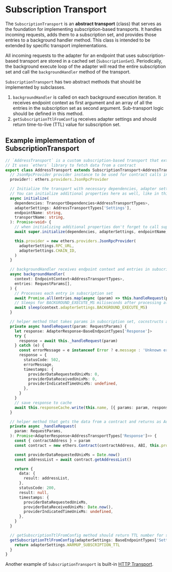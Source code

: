 # Subscription Transport

The `SubscriptionTransport` is an **abstract transport** (class) that serves as the foundation for implementing subscription-based transports. It handles incoming requests, adds them to a subscription set, and provides those entries to a background handler method. This class is intended to be extended by specific transport implementations.

All incoming requests to the adapter for an endpoint that uses subscription-based transport are stored in a cached set (`SubscriptionSet`).
Periodically, the background execute loop of the adapter will read the entire subscription set and call the `backgroundHandler` method of the transport.

`SubscriptionTransport` has two abstract methods that should be implemented by subclasses.

1. `backgroundHandler` is called on each background execution iteration. It receives endpoint context as first argument and an array of all the entries in the subscription set as second argument. Sub-transport logic should be defined in this method.
2. `getSubscriptionTtlFromConfig` receives adapter settings and should return time-to-live (TTL) value for subscription set.

## Example implementation of SubscriptionTransport

```typescript
// `AddressTransport` is a custom subscription-based transport that extends `SubscriptionTransport`
// It uses `ethers` library to fetch data from a contract
export class AddressTransport extends SubscriptionTransport<AddressTransportTypes> {
  // JsonRpcProvider provider instance to be used for contract calls in this example
  provider!: ethers.providers.JsonRpcProvider

  // Initialize the transport with necessary dependencies, adapter settings, endpoint name, and a transport name.
  // You can initialize additional properties here as well, like in this case `this.provider`
  async initialize(
    dependencies: TransportDependencies<AddressTransportTypes>,
    adapterSettings: AddressTransportTypes['Settings'],
    endpointName: string,
    transportName: string,
  ): Promise<void> {
    // when initializing additional properties don't forget to call super.initialize()
    await super.initialize(dependencies, adapterSettings, endpointName, transportName)

    this.provider = new ethers.providers.JsonRpcProvider(
      adapterSettings.RPC_URL,
      adapterSettings.CHAIN_ID,
    )
  }

  // backgroundHandler receives endpoint context and entries in subscription set and should implement the transport logic
  async backgroundHandler(
    context: EndpointContext<AddressTransportTypes>,
    entries: RequestParams[],
  ) {
    // Processes each entry in subscription set
    await Promise.all(entries.map(async (param) => this.handleRequest(param)))
    // Sleeps for BACKGROUND_EXECUTE_MS miliseconds after processing all entries in subscription set
    await sleep(context.adapterSettings.BACKGROUND_EXECUTE_MS)
  }

  // helper method that takes params in subscription set, cocnstructs and saves a response object into a cache.
  private async handleRequest(param: RequestParams) {
    let response: AdapterResponse<BaseEndpointTypes['Response']>
    try {
      response = await this._handleRequest(param)
    } catch (e) {
      const errorMessage = e instanceof Error ? e.message : 'Unknown error occurred'
      response = {
        statusCode: 502,
        errorMessage,
        timestamps: {
          providerDataRequestedUnixMs: 0,
          providerDataReceivedUnixMs: 0,
          providerIndicatedTimeUnixMs: undefined,
        },
      }
    }
    // save response to cache
    await this.responseCache.write(this.name, [{ params: param, response }])
  }

  // helper method that gets the data from a contract and returns as AdapterResponse object
  private async _handleRequest(
    param: RequestParams,
  ): Promise<AdapterResponse<AddressTransportTypes['Response']>> {
    const { contractAddress } = param
    const contract = new ethers.Contract(contractAddress, ABI, this.provider)

    const providerDataRequestedUnixMs = Date.now()
    const addressList = await contract.getAddressList()

    return {
      data: {
        result: addressList,
      },
      statusCode: 200,
      result: null,
      timestamps: {
        providerDataRequestedUnixMs,
        providerDataReceivedUnixMs: Date.now(),
        providerIndicatedTimeUnixMs: undefined,
      },
    }
  }

  // getSubscriptionTtlFromConfig method should return TTL number for subscription sets in this transport
  getSubscriptionTtlFromConfig(adapterSettings: BaseEndpointTypes['Settings']): number {
    return adapterSettings.WARMUP_SUBSCRIPTION_TTL
  }
}
```

Another example of `SubscriptionTransport` is built-in [HTTP Transport](./http-transport.md).
